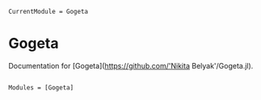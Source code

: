 ```@meta
CurrentModule = Gogeta
```

# Gogeta

Documentation for [Gogeta](https://github.com/'Nikita Belyak'/Gogeta.jl).

```@index
```

```@autodocs
Modules = [Gogeta]
```
